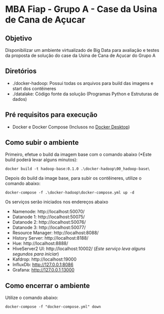 # MBA Fiap - Grupo A - Case da Usina de Cana de Açucar

## Objetivo

Disponibilizar um ambiente virtualizado de Big Data para avaliação e testes da proposta de solução do case da Usina de Cana de Açucar do Grupo A

## Diretórios

* ./docker-hadoop: Possui todas os arquivos para build das imagens e start dos contêineres
* ./datalake: Código fonte da solução (Programas Python e Estruturas de dados)

## Pré requisitos para execução

- Docker e Docker Compose (Inclusos no [Docker Desktop](https://www.docker.com/products/docker-desktop))

## Como subir o ambiente

Primeiro, efetue o build da imagem base com o comando abaixo (*Este build poderá levar alguns minutos):

`docker build -t hadoop-base:0.1.0 .\docker-hadoop\00_hadoop-base\`

Depois do build da image base, para subir os contêineres, utilize o comando abaixo:

`docker-compose -f .\docker-hadoop\docker-compose.yml up -d`

Os serviços serão iniciados nos endereços abaixo

- Namenode: http://localhost:50070/
- Datanode 1: http://localhost:50075/
- Datanode 2: http://localhost:50076/
- Datanode 3: http://localhost:50077/
- Resource Manager: http://localhost:8088/
- History Server: http://localhost:8188/
- Hue: http://localhost:8888/
- HiveServer2 UI: http://localhost:10002/ (*Este serviço leva alguns segundos para iniciar*)
- Kafdrop: http://localhost:19000
- InfluxDb: http://127.0.0.1:8086
- Grafana: http://127.0.0.1:13000

## Como encerrar o ambiente

Utilize o comando abaixo:

`docker-compose -f "docker-compose.yml" down`